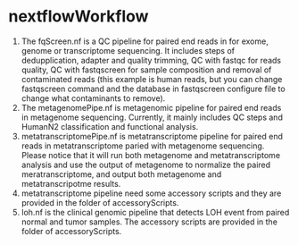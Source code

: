 # nextflowWorkflow
1. The fqScreen.nf is a QC pipeline for paired end reads in for exome, genome or transcriptome sequencing. It includes steps of dedupplication,  adapter and quality trimming, QC with fastqc for reads quality, QC with fastqscreen for sample composition and removal of contaminated reads (this example is human reads, but you can change fastqscreen command and the database in fastqscreen configure file to change what contaminants to remove). 
2. The metagenomePipe.nf is metagenomic pipeline for paired end reads in metagenome sequencing. Currently, it mainly includes QC steps and HumanN2 classification and functional analysis.
3. metatranscriptomePipe.nf is metatranscriptome pipeline for paired end reads in metatranscriptome paried with metagenome sequencing. Please notice that it will run both metagenome and metatranscriptome analysis and use the output of metagenome to normalize the paired meratranscriptome, and output both metagenome and metatranscripotme results.   
4. metatranscriptome pipeline need some accessory scripts and they are provided in the folder of accessoryScripts. 
5. loh.nf is the clinical genomic pipeline that detects LOH event from paired normal and tumor samples. The accessory scripts are provided in the folder of accessoryScripts. 

